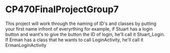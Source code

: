 # CP470FinalProjectGroup7
This project will work through the naming of ID's and classes by putting your first name infront of everyrthing for example,
if Stuart has a login button and want's to give the button the ID of login, he'll call it Stuart_Login. If Erman has a class that he
wants to call LoginActivity, he'll call it ErmanLoginActivity
